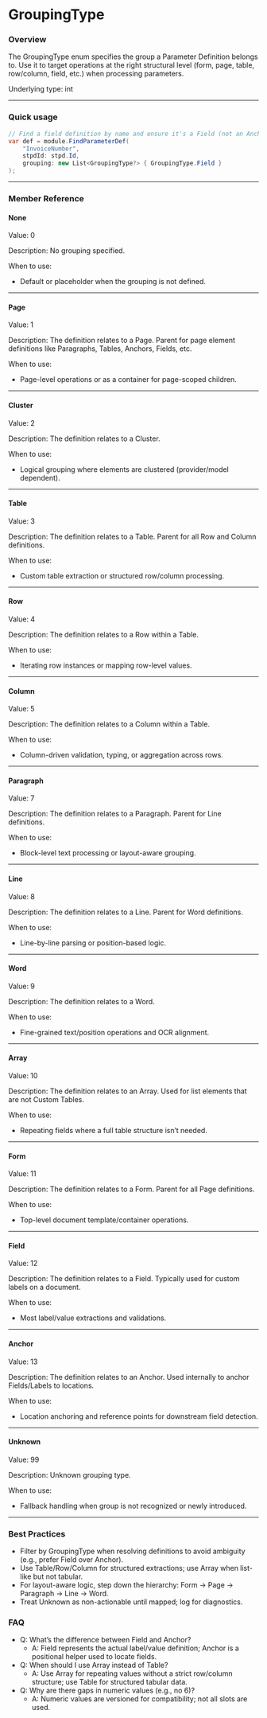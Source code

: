 # GroupingType

### Overview

The GroupingType enum specifies the group a Parameter Definition belongs to. Use it to target operations at the right structural level (form, page, table, row/column, field, etc.) when processing parameters.

Underlying type: int

***

### Quick usage

```csharp
// Find a field definition by name and ensure it's a Field (not an Anchor or Table)
var def = module.FindParameterDef(
    "InvoiceNumber",
    stpdId: stpd.Id,
    grouping: new List<GroupingType?> { GroupingType.Field }
);
```

***

### Member Reference

#### None

Value: 0

Description: No grouping specified.

When to use:

* Default or placeholder when the grouping is not defined.

***

#### Page

Value: 1

Description: The definition relates to a Page. Parent for page element definitions like Paragraphs, Tables, Anchors, Fields, etc.

When to use:

* Page-level operations or as a container for page-scoped children.

***

#### Cluster

Value: 2

Description: The definition relates to a Cluster.

When to use:

* Logical grouping where elements are clustered (provider/model dependent).

***

#### Table

Value: 3

Description: The definition relates to a Table. Parent for all Row and Column definitions.

When to use:

* Custom table extraction or structured row/column processing.

***

#### Row

Value: 4

Description: The definition relates to a Row within a Table.

When to use:

* Iterating row instances or mapping row-level values.

***

#### Column

Value: 5

Description: The definition relates to a Column within a Table.

When to use:

* Column-driven validation, typing, or aggregation across rows.

***

#### Paragraph

Value: 7

Description: The definition relates to a Paragraph. Parent for Line definitions.

When to use:

* Block-level text processing or layout-aware grouping.

***

#### Line

Value: 8

Description: The definition relates to a Line. Parent for Word definitions.

When to use:

* Line-by-line parsing or position-based logic.

***

#### Word

Value: 9

Description: The definition relates to a Word.

When to use:

* Fine-grained text/position operations and OCR alignment.

***

#### Array

Value: 10

Description: The definition relates to an Array. Used for list elements that are not Custom Tables.

When to use:

* Repeating fields where a full table structure isn’t needed.

***

#### Form

Value: 11

Description: The definition relates to a Form. Parent for all Page definitions.

When to use:

* Top-level document template/container operations.

***

#### Field

Value: 12

Description: The definition relates to a Field. Typically used for custom labels on a document.

When to use:

* Most label/value extractions and validations.

***

#### Anchor

Value: 13

Description: The definition relates to an Anchor. Used internally to anchor Fields/Labels to locations.

When to use:

* Location anchoring and reference points for downstream field detection.

***

#### Unknown

Value: 99

Description: Unknown grouping type.

When to use:

* Fallback handling when group is not recognized or newly introduced.

***

### Best Practices

* Filter by GroupingType when resolving definitions to avoid ambiguity (e.g., prefer Field over Anchor).
* Use Table/Row/Column for structured extractions; use Array when list-like but not tabular.
* For layout-aware logic, step down the hierarchy: Form → Page → Paragraph → Line → Word.
* Treat Unknown as non-actionable until mapped; log for diagnostics.

### FAQ

* Q: What’s the difference between Field and Anchor?
  * A: Field represents the actual label/value definition; Anchor is a positional helper used to locate fields.
* Q: When should I use Array instead of Table?
  * A: Use Array for repeating values without a strict row/column structure; use Table for structured tabular data.
* Q: Why are there gaps in numeric values (e.g., no 6)?
  * A: Numeric values are versioned for compatibility; not all slots are used.


